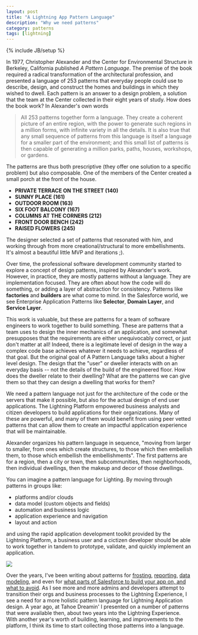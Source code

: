```yaml
---
layout: post
title: "A Lightning App Pattern Language"
description: "Why we need patterns"
category: patterns
tags: [lightning]
---
```

{% include JB/setup %}

In 1977, Christopher Alexander and the Center for Environmental Structure in Berkeley, California published _A Pattern Language_. The premise of the book required a radical transformation of the architectural profession, and presented a language of 253 patterns that everyday people could use to describe, design, and construct the homes and buildings in which they wished to dwell. Each pattern is an answer to a design problem, a solution that the team at the Center collected in their eight years of study. How does the book work? In Alexander's own words

> All 253 patterns together form a language. They create a coherent picture of an entire region, with the power to generate such regions in a million forms, with infinite variety in all the details. 
> It is also true that any small sequence of patterns from this language is itself a language for a smaller part of the environment; and this small list of patterns is then capable of generating a million parks, paths, houses, workshops, or gardens.

The patterns are thus both prescriptive (they offer one solution to a specific problem) but also composable. One of the members of the Center created a small porch at the front of the house. 

* **PRIVATE TERRACE ON THE STREET (140)**
* **SUNNY PLACE (161)**
* **OUTDOOR ROOM (163)**
* **SIX FOOT BALCONY (167)**
* **COLUMNS AT THE CORNERS (212)**
* **FRONT DOOR BENCH (242)**
* **RAISED FLOWERS (245)**

The designer selected a set of patterns that resonated with him, and working through from more creational/structural to more embellishments. It's almost a beautiful little MVP and iterations ;).

Over time, the professional software development community started to explore a concept of design patterns, inspired by Alexander's work. However, in practice, they are mostly patterns without a language. They are implementation focused. They are often about how the code will do something, or adding a layer of abstraction for consistency. Patterns like **factories** and **builders** are what come to mind. In the Salesforce world, we see Enterprise Application Patterns like **Selector**, **Domain Layer**, and **Service Layer**.

This work is valuable, but these are patterns for a team of software engineers to work together to build something. These are patterns that a team uses to design the inner mechanics of an application, and somewhat presupposes that the requirements are either unequivocably correct, or just don't matter at all! Indeed, there is a legitimate level of design in the way a complex code base achieves whatever it needs to achieve, regardless of that goal. But the original goal of A Pattern Language talks about a higher level design. The design that the "user" or dweller interacts with on an everyday basis -- not the details of the build of the engineered floor. How does the dweller relate to their dwelling? What are the patterns we can give them so that they can design a dwelling that works for them?

We need a pattern language not just for the architecture of the code or the servers that make it possible, but also for the actual design of end user applications. The Lightning Platform empowered business analysts and citizen developers to build applications for their organizations. Many of these are powerful, and many of them would benefit from using peer vetted patterns that can allow them to create an impactful application experience that will be maintainable.

Alexander organizes his pattern language in sequence, "moving from larger to smaller, from ones which create structures, to those which then embellish them, to those which embellish the embellishments". The first patterns are for a region, then a city or town, then subcommunities, then neighborhoods, then individual dwellings, then the makeup and decor of those dwellings.

You can imagine a pattern language for Lighting. By moving through patterns in groups like:

* platforms and/or clouds
* data model (custom objects and fields)
* automation and business logic
* application experience and navigation
* layout and action

and using the rapid application development toolkit provided by the Lightning Platform, a business user and a cictizen developer should be able to work together in tandem to prototype, validate, and quickly implement an application.

<img src="https://i.imgur.com/MeCQ6WW.jpg"/>

Over the years, I've been writing about patterns for [frosting][1], [reporting][2], [data modeling][4], and even for [what parts of Salesforce to build your app on, and what to avoid][3]. As I see more and more admins and developers attempt to transition their orgs and business processes to the Lightning Experience, I see a need for a more holistic pattern language for Lightning Application design. A year ago, at Tahoe Dreamin' I presented on a number of patterns that were available then, about two years into the Lightning Experience. With another year's worth of building, learning, and improvements to the platform, I think its time to start collecting those patterns into a language.

[1]: http://cdcarter.github.io/admin/2015/11/12/frosting
[2]: https://biggerboatconsulting.com/salesforce-exception-reporting-admins-best-friend/
[3]: https://biggerboatconsulting.com/service-cloud-and-cases-for-nonprofits/
[4]: https://twitter.com/bigthinkscloud

